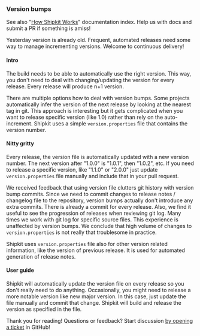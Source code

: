 ### Version bumps

See also "[How Shipkit Works](/docs/how-shipkit-works.md)" documentation index.
Help us with docs and submit a PR if something is amiss!

Yesterday version is already old.
Frequent, automated releases need some way to manage incrementing versions.
Welcome to continuous delivery!

#### Intro

The build needs to be able to automatically use the right version.
This way, you don't need to deal with changing/updating the version for every release.
Every release will produce n+1 version.

There are multiple options how to deal with version bumps.
Some projects automatically infer the version of the next release by looking at the nearest tag in git.
This approach is interesting but it gets complicated when you want to release specific version (like 1.0) rather than rely on the auto-increment.
Shipkit uses a simple ```version.properties``` file that contains the version number.

#### Nitty gritty

Every release, the version file is automatically updated with a new version number.
The next version after "1.0.0" is "1.0.1", then "1.0.2", etc.
If you need to release a specific version, like "1.1.0" or "2.0.0" just update ```version.properties``` file manually and include that in your pull request.

We received feedback that using version file clutters git history with version bump commits.
Since we need to commit changes to release notes / changelog file to the repository, version bumps actually don't introduce any extra commits.
There is already a commit for every release.
Also, we find it useful to see the progression of releases when reviewing git log.
Many times we work with git log for specific source files.
This experience is unaffected by version bumps.
We conclude that high volume of changes to ```version.properties``` is not really that troublesome in practice.

Shipkit uses ```version.properties``` file also for other version related information, like the version of previous release.
It is used for automated generation of release notes.

#### User guide

Shipkit will automatically update the version file on every release so you don't really need to do anything.
Occasionally, you might need to release a more notable version like new major version.
In this case, just update the file manually and commit that change.
Shipkit will build and release the version as specified in the file.

Thank you for reading!
Questions or feedback?
Start discussion [by opening a ticket](https://github.com/mockito/shipkit/issues/new) in GitHub!
